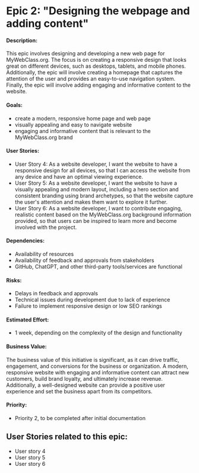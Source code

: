 # Epic 2: "Designing the webpage and adding content" 

#### Description: 
This epic involves designing and developing a new web page for MyWebClass.org. The focus is on creating a responsive design that looks great on different devices, such as desktops, tablets, and mobile phones. Additionally, the epic will involve creating a homepage that captures the attention of the user and provides an easy-to-use navigation system. Finally, the epic will involve adding engaging and informative content to the website.

#### Goals: 
- create a modern, responsive home page and web page
- visually appealing and easy to navigate website 
- engaging and informative content that is relevant to the MyWebClass.org brand

#### User Stories: 
- User Story 4: As a website developer, I want the website to have a responsive design for all devices, so that I can access the website from any device and have an optimal viewing experience.
- User Story 5: As a website developer, I want the website to have a visually appealing and modern layout, including a hero section and consistent branding using brand archetypes, so that the website capture the user's attention and makes them  want to explore it further.
- User Story 6: As a website developer, I want to contribute engaging, realistic content based on the MyWebClass.org background information provided, so that users can be inspired to learn more and become involved with the project.

#### Dependencies:
- Availability of resources
- Availability of feedback and approvals from stakeholders
- GitHub, ChatGPT, and other third-party tools/services are functional

#### Risks: 
- Delays in feedback and approvals
- Technical issues during development due to lack of experience
- Failure to implement responsive design or low SEO rankings

#### Estimated Effort: 
- 1 week, depending on the complexity of the design and functionality

#### Business Value: 
The business value of this initiative is significant, as it can drive traffic, engagement, and conversions for the business or organization. A modern, responsive website with engaging and informative content can attract new customers, build brand loyalty, and ultimately increase revenue. Additionally, a well-designed website can provide a positive user experience and set the business apart from its competitors.

#### Priority: 
- Priority 2, to be completed after initial documentation

## User Stories related to this epic:
- User story 4
- User story 5 
- User story 6
